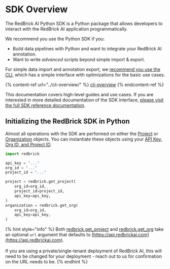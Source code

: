 # SDK Overview

The RedBrick AI Python SDK is a Python package that allows developers to interact with the RedBrick AI application programmatically.&#x20;

We recommend you use the Python SDK if you:

* Build data pipelines with Python and want to integrate your RedBrick AI annotation.
* Want to write _advanced_ scripts beyond simple import & export.&#x20;

For simple data import and annotation export, we [recommend you use the CLI](../cli-overview/), which has a simple interface with optimizations for the basic use cases.&#x20;

{% content-ref url="../cli-overview/" %}
[cli-overview](../cli-overview/)
{% endcontent-ref %}

This documentation covers high-level guides and use cases. If you are interested in more detailed documentation of the SDK interface, [please visit the full SDK reference documentation](https://redbrick-sdk.readthedocs.io/en/stable/sdk.html).

## **Initializing the RedBrick SDK in Python**

Almost all operations with the SDK are performed on either the [Project](https://redbrick-sdk.readthedocs.io/en/stable/sdk.html#redbrick.project.RBProject) or [Organization](https://redbrick-sdk.readthedocs.io/en/stable/sdk.html#redbrick.organization.RBOrganization) objects. You can instantiate these objects using your [API Key, Org ID, and Project ID](../installation-and-api-keys.md).&#x20;

```python
import redbrick

api_key = "..."
org_id = "..."
project_id = "..."

project = redbrick.get_project(
    org_id=org_id,
    project_id=project_id,
    api_key=api_key,
)
organization = redbrick.get_org(
    org_id=org_id, 
    api_key=api_key,
)
```

{% hint style="info" %}
Both [redbrick.get\_project](https://redbrick-sdk.readthedocs.io/en/stable/sdk.html#redbrick.get\_project) and [redbrick.get\_org](https://redbrick-sdk.readthedocs.io/en/stable/sdk.html#redbrick.get\_org) take an optional `url` argument that defaults to [https://api.redbrickai.com](https://api.redbrickai.com). \
\
If you are using a private/single-tenant deployment of RedBrick AI, this will need to be changed for your deployment - reach out to us for confirmation on the URL needs to be.
{% endhint %}
